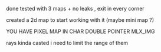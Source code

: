 done tested with 3 maps + no leaks , exit in every corner

created a 2d map to start working with it (maybe mini map ?)

YOU HAVE PIXEL MAP IN CHAR DOUBLE POINTER MLX_IMG

rays kinda casted i need to limit the range of them